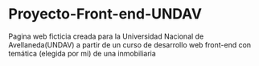 # Proyecto-Front-end-UNDAV
Pagina web ficticia creada para la Universidad Nacional de Avellaneda(UNDAV) a partir de un curso de desarrollo web front-end con temática (elegida por mi) de una inmobiliaria
